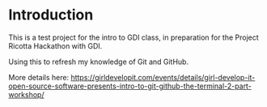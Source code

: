 # Introduction
This is a test project for the intro to GDI class, in preparation for the 
Project Ricotta Hackathon with GDI.

Using this to refresh my knowledge of Git and GitHub.

More details here: https://girldevelopit.com/events/details/girl-develop-it-open-source-software-presents-intro-to-git-github-the-terminal-2-part-workshop/
